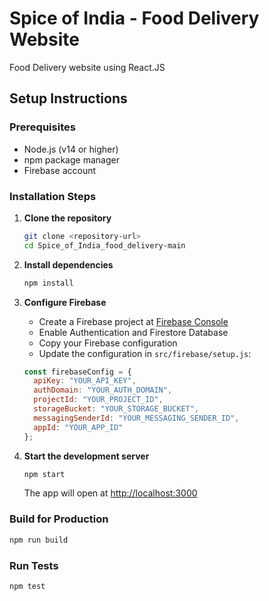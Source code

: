 # Spice of India - Food Delivery Website

Food Delivery website using React.JS

## Setup Instructions

### Prerequisites

- Node.js (v14 or higher)
- npm package manager
- Firebase account

### Installation Steps

1. **Clone the repository**
   ```bash
   git clone <repository-url>
   cd Spice_of_India_food_delivery-main
   ```

2. **Install dependencies**
   ```bash
   npm install
   ```

3. **Configure Firebase**
   - Create a Firebase project at [Firebase Console](https://console.firebase.google.com/)
   - Enable Authentication and Firestore Database
   - Copy your Firebase configuration
   - Update the configuration in `src/firebase/setup.js`:
   
   ```javascript
   const firebaseConfig = {
     apiKey: "YOUR_API_KEY",
     authDomain: "YOUR_AUTH_DOMAIN",
     projectId: "YOUR_PROJECT_ID",
     storageBucket: "YOUR_STORAGE_BUCKET",
     messagingSenderId: "YOUR_MESSAGING_SENDER_ID",
     appId: "YOUR_APP_ID"
   };
   ```

4. **Start the development server**
   ```bash
   npm start
   ```
   
   The app will open at [http://localhost:3000](http://localhost:3000)

### Build for Production

```bash
npm run build
```

### Run Tests

```bash
npm test
```
